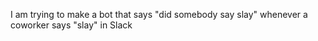 I am trying to make a bot that says "did somebody say slay" whenever a coworker says "slay" in Slack
